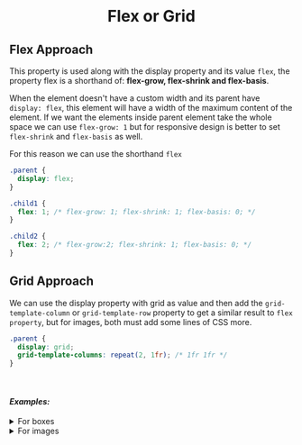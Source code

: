 <br>

# <div align="center">Flex or Grid</div>

## Flex Approach

This property is used along with the display property and its value `flex`, the property flex is a shorthand of: **flex-grow, flex-shrink and flex-basis**.

When the element doesn't have a custom width and its parent have `display: flex`, this element will have a width of the maximum content of the element. If we want the elements inside parent element take the whole space we can use `flex-grow: 1` but for responsive design is better to set `flex-shrink` and `flex-basis` as well.

For this reason we can use the shorthand `flex`

```css
.parent {
  display: flex;
}

.child1 {
  flex: 1; /* flex-grow: 1; flex-shrink: 1; flex-basis: 0; */
}

.child2 {
  flex: 2; /* flex-grow:2; flex-shrink: 1; flex-basis: 0; */
}
```

## Grid Approach

We can use the display property with grid as value and then add the `grid-template-column` or `grid-template-row` property to get a similar result to `flex property`, but for images, both must add some lines of CSS more.

```css
.parent {
  display: grid;
  grid-template-columns: repeat(2, 1fr); /* 1fr 1fr */
}
```

<br>

#### **_Examples:_**

<details>
    <summary>For boxes</summary>

<br>

Flex Approach

```html
<section style="display: flex; height: 200px">
  <div style="flex: 1; background: red"></div>
  <div style="flex: 1; background: blue"></div>
  <div style="flex: 1; background: green"></div>
</section>
```

<br>

Grid Approach

```html
<section style="display: grid; grid-template-columns: repeat(3, 1fr); height: 200px">
  <div style="background: red"></div>
  <div style="background: blue"></div>
  <div style="background: green"></div>
</section>
```

In this case, Grid Approach is a better option.

<br>

</details>

<details>
    <summary>For images</summary>

<br>

For images, we should ALWAYS add a picture tag (it's not necessary), but for a Flex Approach we must add it.

```html
<section style="display: flex; height: 200px">
  <picture style="flex: 1">
    <img src="./img1.jpg" alt="#" />
  </picture>

  <picture style="flex: 2">
    <img src="./img2.jpg" alt="#" />
  </picture>

  <picture style="flex: 3">
    <img src="./img3.jpg" alt="#" />
  </picture>
</section>

<article>Random Text below section parent container</article>
```

<br>

For grids, we must add a specific height in each picture tag which should be the same as the parent height.

```html
<section style="display: grid; grid-template-columns: 1fr 2fr 3fr">
  <picture style="height: 200px">
    <img src="./img1.jpg" alt="#" />
  </picture>

  <picture style="height: 200px">
    <img src="./img2.jpg" alt="#" />
  </picture>

  <picture style="height: 200px">
    <img src="./img3.jpg" alt="#" />
  </picture>
</section>

<article>Random Text below section parent container</article>
```

If you wanna preserve the same height on every breakpoint, fetch approach is better.

<br>

</details>
